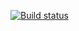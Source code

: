 [![Build status](https://ci.appveyor.com/api/projects/status/cdlbq5hm8ycya17s?svg=true)](https://ci.appveyor.com/project/OlgaMelman/selenium-card)
